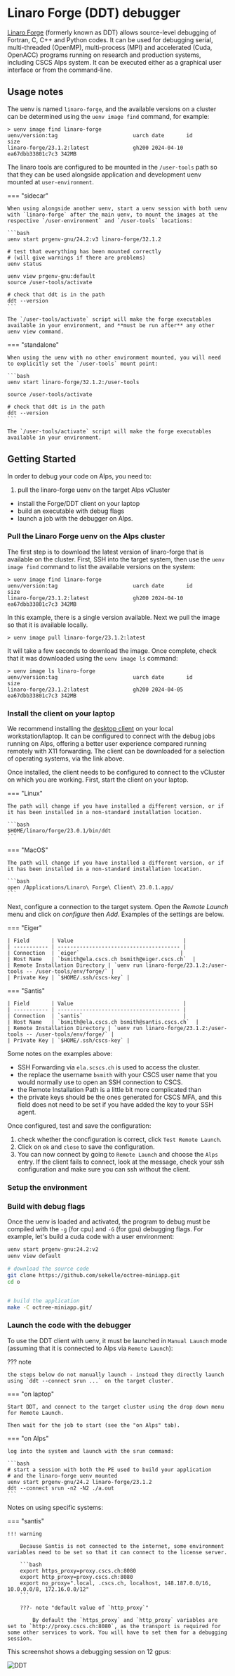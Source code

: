# Linaro Forge (DDT) debugger

[Linaro Forge](https://www.linaroforge.com/downloadForge) (formerly known as DDT) allows source-level debugging of Fortran,
C, C++ and Python codes. It can be used for debugging serial, multi-threaded
(OpenMP), multi-process (MPI) and accelerated (Cuda, OpenACC) programs running
on research and production systems, including CSCS Alps system. It can be
executed either as a graphical user interface or from the command-line.

## Usage notes

The uenv is named `linaro-forge`, and the available versions on a cluster can be determined using the `uenv image find` command, for example:
```
> uenv image find linaro-forge
uenv/version:tag                        uarch date       id               size
linaro-forge/23.1.2:latest              gh200 2024-04-10 ea67dbb33801c7c3 342MB
```


The linaro tools are configured to be mounted in the `/user-tools` path so that they can be used alongside application and development uenv mounted at `user-environment`.

=== "sidecar"

    When using alongside another uenv, start a uenv session with both uenv with `linaro-forge` after the main uenv, to mount the images at the respective `/user-environment` and `/user-tools` locations:

    ```bash
    uenv start prgenv-gnu/24.2:v3 linaro-forge/32.1.2

    # test that everything has been mounted correctly
    # (will give warnings if there are problems)
    uenv status

    uenv view prgenv-gnu:default
    source /user-tools/activate

    # check that ddt is in the path
    ddt --version
    ```

    The `/user-tools/activate` script will make the forge executables available in your environment, and **must be run after** any other uenv view command.

=== "standalone"

    When using the uenv with no other environment mounted, you will need to explicitly set the `/user-tools` mount point:

    ```bash
    uenv start linaro-forge/32.1.2:/user-tools

    source /user-tools/activate

    # check that ddt is in the path
    ddt --version
    ```

    The `/user-tools/activate` script will make the forge executables available in your environment.

## Getting Started

In order to debug your code on Alps, you need to:

1. pull the linaro-forge uenv on the target Alps vCluster
- install the Forge/DDT client on your laptop
- build an executable with debug flags
- launch a job with the debugger on Alps.

### Pull the Linaro Forge uenv on the Alps cluster

The first step is to download the latest version of linaro-forge that is available on the cluster.
First, SSH into the target system, then use the `uenv image find` command to list the available versions on the system:

```
> uenv image find linaro-forge
uenv/version:tag                        uarch date       id               size
linaro-forge/23.1.2:latest              gh200 2024-04-10 ea67dbb33801c7c3 342MB
```

In this example, there is a single version available. Next we pull the image so that it is available locally.
```
> uenv image pull linaro-forge/23.1.2:latest
```

It will take a few seconds to download the image. Once complete, check that it was downloaded using the `uenv image ls` command:

```
> uenv image ls linaro-forge
uenv/version:tag                        uarch date       id               size
linaro-forge/23.1.2:latest              gh200 2024-04-05 ea67dbb33801c7c3 342MB
```

### Install the client on your laptop

We recommend installing the [desktop client](https://www.linaroforge.com/downloadForge) on your local workstation/laptop.
It can be configured to connect with the debug jobs running on Alps, offering a better user experience compared running remotely with X11 forwarding.
The client can be downloaded for a selection of operating systems, via the link above.

Once installed, the client needs to be configured to connect to the vCluster on which you are working.
First, start the client on your laptop.

=== "Linux"

    The path will change if you have installed a different version, or if it has been installed in a non-standard installation location.

    ```bash
    $HOME/linaro/forge/23.0.1/bin/ddt
    ```

=== "MacOS"

    The path will change if you have installed a different version, or if it has been installed in a non-standard installation location.

    ```bash
    open /Applications/Linaro\ Forge\ Client\ 23.0.1.app/
    ```

Next, configure a connection to the target system.
Open the *Remote Launch* menu and click on *configure* then *Add*. Examples of the settings are below.

=== "Eiger"

    | Field       | Value                                   |
    | ----------- | --------------------------------------- |
    | Connection  | `eiger`                                |
    | Host Name   | `bsmith@ela.cscs.ch bsmith@eiger.cscs.ch`  |
    | Remote Installation Directory | `uenv run linaro-forge/23.1.2:/user-tools -- /user-tools/env/forge/` |
    | Private Key | `$HOME/.ssh/cscs-key` |

=== "Santis"

    | Field       | Value                                   |
    | ----------- | --------------------------------------- |
    | Connection  | `santis`                                |
    | Host Name   | `bsmith@ela.cscs.ch bsmith@santis.cscs.ch`  |
    | Remote Installation Directory | `uenv run linaro-forge/23.1.2:/user-tools -- /user-tools/env/forge/` |
    | Private Key | `$HOME/.ssh/cscs-key` |


Some notes on the examples above:

* SSH Forwarding via `ela.scscs.ch` is used to access the cluster.
* the replace the username `bsmith` with your CSCS user name that you would normally use to open an SSH connection to CSCS.
* the Remote Installation Path is a little bit more complicated than
* the private keys should be the ones generated for CSCS MFA, and this field does not need to be set if you have added the key to your SSH agent.

Once configured, test and save the configuration:

1. check whether the concfiguration is correct, click `Test Remote Launch`.
2. Click on `ok` and `close` to save the configuration.
3. You can now connect by going to `Remote Launch` and choose the `Alps` entry. If the client fails to connect, look at the message, check your ssh configuration and make sure you can ssh without the client.

### Setup the environment

### Build with debug flags

Once the uenv is loaded and activated, the program to debug must be compiled with the `-g` (for cpu) and `-G` (for gpu) debugging flags. For example, let's build a cuda code with  a user environment:

```bash
uenv start prgenv-gnu:24.2:v2
uenv view default

# download the source code
git clone https://github.com/sekelle/octree-miniapp.git
cd o


# build the application
make -C octree-miniapp.git/
```

### Launch the code with the debugger

To use the DDT client with uenv, it must be launched in `Manual Launch` mode (assuming that it is connected to Alps via `Remote Launch`):

??? note

    the steps below do not manually launch - instead they directly launch using `ddt --connect srun ...` on the target cluster.

=== "on laptop"

    Start DDT, and connect to the target cluster using the drop down menu for Remote Launch.

    Then wait for the job to start (see the "on Alps" tab).

=== "on Alps"

    log into the system and launch with the srun command:

    ```bash
    # start a session with both the PE used to build your application
    # and the linaro-forge uenv mounted
    uenv start prgenv-gnu/24.2 linaro-forge/23.1.2
    ddt --connect srun -n2 -N2 ./a.out
    ```

Notes on using specific systems:

=== "santis"

    !!! warning

        Because Santis is not connected to the internet, some environment variables need to be set so that it can connect to the license server.

        ```bash
        export https_proxy=proxy.cscs.ch:8080
        export http_proxy=proxy.cscs.ch:8080
        export no_proxy=".local, .cscs.ch, localhost, 148.187.0.0/16, 10.0.0.0/8, 172.16.0.0/12"
        ```

        ???- note "default value of `http_proxy`"

            By default the `https_proxy` and `http_proxy` variables are set to `http://proxy.cscs.ch:8080`, as the transport is required for some other services to work. You will have to set them for a debugging session.

This screenshot shows a debugging session on 12 gpus:

![DDT](https://raw.githubusercontent.com/jgphpc/octree-miniapp/ddt/img/ddt.png)
